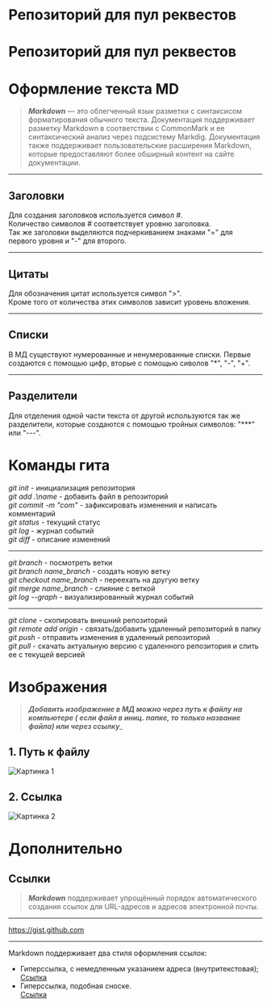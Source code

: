 # Репозиторий для пул реквестов
  
  # Репозиторий для пул реквестов  

# Оформление текста MD  
>**___Markdown___** — это облегченный язык разметки с синтаксисом форматирования обычного текста. Документация поддерживает разметку Markdown в соответствии с CommonMark и ее синтаксический анализ через подсистему Markdig. Документация также поддерживает пользовательские расширения Markdown, которые предоставляют более обширный контент на сайте документации.
***
## Заголовки  
Для создания заголовков используется символ #.  
Количество символов # соответствует уровню заголовка.  
Так же заголовки выделяются подчеркиванием знаками "=" для первого уровня и "-" для второго.  
***
## Цитаты  
Для обозначения цитат используется символ ">".  
Кроме того от количества этих символов зависит уровень вложения.  
***
## Списки  
В МД существуют нумерованные и ненумерованные списки. Первые создаются с помощью цифр, вторые с помощью сиволов "*", "-", "+".  
***   
## Разделители  
Для отделения одной части текста от другой используются так же разделители, которые создаются с помощью тройных символов: "***" или "---".
# Команды гита  
  
*git init* - инициализация репозитория  
*git add .\name* - добавить файл в репозиторий  
*git commit -m "com"* - зафиксировать изменения и написать комментарий  
*git status* - текущий статус  
*git log* - журнал событий  
*git diff* - описание изменений  
____  
*git branch* - посмотреть ветки  
*git branch name_branch* - создать новую ветку  
*git checkout name_branch* - переехать на другую ветку  
*git merge name_branch* - слияние с веткой  
*git log --graph* - визуализированный журнал событий 
____  
*git clone* - скопировать внешний репозиторий  
*git remote add origin* - связать/добавить удаленный репозиторий в папку  
*git push* - отправить изменения в удаленный репозиторий  
*git pull* - скачать актуальную версию с удаленного репозитория и слить ее с текущей версией 
# Изображения  

> *__Добавить изображение в МД можно через путь к файлу на компьютере ( если файл в иниц. папке, то только название файла) или через ссылку___*  

## 1. Путь к файлу  
![Картинка 1](5bcc.jpg)  
  
## 2.  Ссылка  
![Картинка 2](https://b1.culture.ru/c/624834.jpg)  
# Дополнительно  
## Ссылки  
>___Markdown___ поддерживает упрощённый порядок автоматического создания ссылок для URL-адресов и адресов электронной почты.  
---  
https://gist.github.com
***  
  
Markdown поддерживает два стиля оформления ссылок:
+ Гиперссылка, с немедленным указанием адреса (внутритекстовая);  
[Ссылка](https://docs.microsoft.com/ru-ru/contribute/markdown-reference "Руководство МД от майкрософта")
+ Гиперссылка, подобная сноске.  
[Ссылка][1]
     

[1]: https://docs.microsoft.com/ru-ru/contribute/how-to-write-links "Сноска"